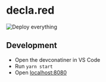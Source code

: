 # decla.red

![Deploy everything](https://github.com/schmelczerandras/decla.red/workflows/Deploy%20everything/badge.svg)

## Development

- Open the devconatiner in VS Code
- Run `yarn start`
- Open [localhost:8080](http://localhost:8080)
